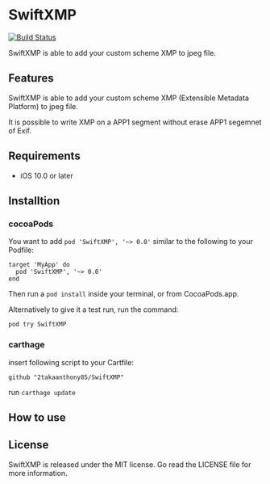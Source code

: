 # SwiftXMP

[![Build Status](https://travis-ci.org/2takaanthony85/SwiftXMP.svg?branch=master)](https://travis-ci.org/2takaanthony85/SwiftXMP)

SwiftXMP is able to add your custom scheme XMP to jpeg file.

## Features

SwiftXMP is able to add your custom scheme XMP (Extensible Metadata Platform) to jpeg file.

It is possible to write XMP on a APP1 segment without erase APP1 segemnet of Exif.

## Requirements

* iOS 10.0 or later

## Installtion

### cocoaPods

You want to add ```pod 'SwiftXMP', '~> 0.0'``` similar to the following to your Podfile:

```
target 'MyApp' do
  pod 'SwiftXMP', '~> 0.0'
end
```

Then run a ```pod install``` inside your terminal, or from CocoaPods.app.

Alternatively to give it a test run, run the command:

```pod try SwiftXMP```

### carthage

insert following script to your Cartfile:

```github "2takaanthony85/SwiftXMP"```

run ```carthage update```


## How to use



## License

SwiftXMP is released under the MIT license. Go read the LICENSE file for more information.
